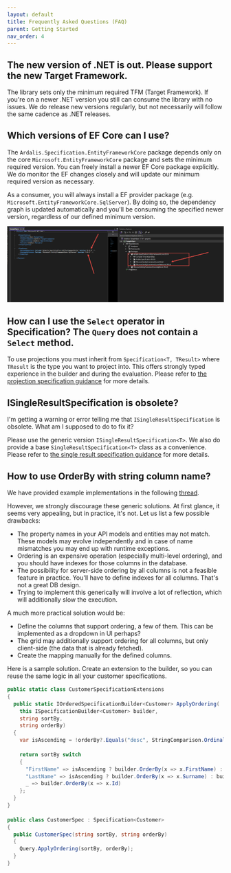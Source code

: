 ```yaml
---
layout: default
title: Frequently Asked Questions (FAQ)
parent: Getting Started
nav_order: 4
---
```


## The new version of .NET is out. Please support the new Target Framework.

The library sets only the minimum required TFM (Target Framework). If you're on a newer .NET version you still can consume the library with no issues. We do release new versions regularly, but not necessarily will follow the same cadence as .NET releases.

## Which versions of EF Core can I use?

The `Ardalis.Specification.EntityFrameworkCore` package depends only on the core `Microsoft.EntityFrameworkCore` package and sets the minimum required version. You can freely install a newer EF Core package explicitly. We do monitor the EF changes closely and will update our minimum required version as necessary. 

As a consumer, you will always install a EF provider package (e.g. `Microsoft.EntityFrameworkCore.SqlServer`). By doing so, the dependency graph is updated automatically and you'll be consuming the specified newer version, regardless of our defined minimum version. 

[![Dependencies in the csproj file showing Microsoft.EntityFrameworkCore.SqlServer version 9.0.2 and Ardalis.Specification.EntityFrameworkCore version 8.0.0. In the Packages list, there is also Microsoft.EntityFrameworkCore version 9.0.2 and Microsoft.EntityFrameworkCore.Relation version 9.0.2.](../assets/images/dependencies.png)](../assets/images/dependencies.png)


## How can I use the `Select` operator in Specification? The `Query` does not contain a `Select` method.

To use projections you must inherit from `Specification<T, TResult>` where `TResult` is the type you want to project into. This offers strongly typed experience in the builder and during the evaluation. Please refer to [the projection specification guidance](../usage/create-specifications.md#projection-specification) for more details.

## ISingleResultSpecification is obsolete?

I'm getting a warning or error telling me that `ISingleResultSpecification` is obsolete. What am I supposed to do to fix it?

Please use the generic version `ISingleResultSpecification<T>`. We also do provide a base `SingleResultSpecification<T>` class as a convenience. Please refer to [the single result specification guidance](../usage/create-specifications.md#single-result-specification) for more details.


## How to use OrderBy with string column name?

We have provided example implementations in the following [thread](https://github.com/ardalis/Specification/issues/53#issuecomment-776700662).

However, we strongly discourage these generic solutions. At first glance, it seems very appealing, but in practice, it's not. Let us list a few possible drawbacks:

- The property names in your API models and entities may not match. These models may evolve independently and in case of name mismatches you may end up with runtime exceptions.
- Ordering is an expensive operation (especially multi-level ordering), and you should have indexes for those columns in the database.
- The possibility for server-side ordering by all columns is not a feasible feature in practice. You'll have to define indexes for all columns. That's not a great DB design.
- Trying to implement this generically will involve a lot of reflection, which will additionally slow the execution.

A much more practical solution would be:
- Define the columns that support ordering, a few of them. This can be implemented as a dropdown in UI perhaps?
- The grid may additionally support ordering for all columns, but only client-side (the data that is already fetched).
- Create the mapping manually for the defined columns.

Here is a sample solution. Create an extension to the builder, so you can reuse the same logic in all your customer specifications.

```csharp
public static class CustomerSpecificationExtensions
{
  public static IOrderedSpecificationBuilder<Customer> ApplyOrdering(
    this ISpecificationBuilder<Customer> builder, 
    string sortBy, 
    string orderBy)
  {
    var isAscending = !orderBy?.Equals("desc", StringComparison.OrdinalIgnoreCase) ?? false;

    return sortBy switch
    {
      "FirstName" => isAscending ? builder.OrderBy(x => x.FirstName) : builder.OrderByDescending(x => x.FirstName),
      "LastName" => isAscending ? builder.OrderBy(x => x.Surname) : builder.OrderByDescending(x => x.Surname),
      _ => builder.OrderBy(x => x.Id)
    };
  }
}

public class CustomerSpec : Specification<Customer>
{
  public CustomerSpec(string sortBy, string orderBy)
  {
    Query.ApplyOrdering(sortBy, orderBy);
  }
}
```